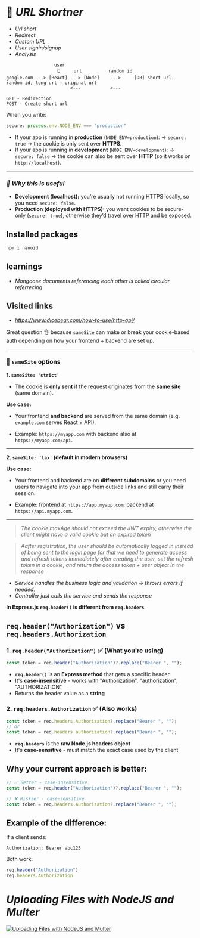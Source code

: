 <!-- npx nodemon index.js -->

# 🔗 ***URL Shortner***

- *Url short* 
- *Redirect* 
- *Custom URL*
- *User signin/signup*
- *Analysis*

```
                  user
                   👆     url          random id
google.com ---> [React] ---> [Node]    --->     [DB] short url - random id, long url - original url
                        <---           <---
```

```
GET - Redirection
POST - Create short url
```

When you write:

```js
secure: process.env.NODE_ENV === "production"
```

* If your app is running in **production** (`NODE_ENV=production`):
  → `secure: true` → the cookie is only sent over **HTTPS**.
* If your app is running in **development** (`NODE_ENV=development`):
  → `secure: false` → the cookie can also be sent over **HTTP** (so it works on `http://localhost`).

---

### ***🔑 Why this is useful***

* **Development (localhost):** you’re usually not running HTTPS locally, so you need `secure: false`.
* **Production (deployed with HTTPS):** you want cookies to be secure-only (`secure: true`), otherwise they’d travel over HTTP and be exposed.

## Installed packages

```bash
npm i nanoid
```

## learnings
- *Mongoose documents referencing each other is called circular referrecing*

## Visited links
- *https://www.dicebear.com/how-to-use/http-api/*

Great question 👌 because `sameSite` can make or break your cookie-based auth depending on how your frontend + backend are set up.

---

### 🔑 `sameSite` options

**1. `sameSite: 'strict'`**

* The cookie is **only sent** if the request originates from the **same site** (same domain).

**Use case:**

* Your frontend **and backend** are served from the same domain (e.g. `example.com` serves React + API).

* Example: `https://myapp.com` with backend also at `https://myapp.com/api`.

---

**2. `sameSite: 'lax'` (default in modern browsers)**

**Use case:**
* Your frontend and backend are on **different subdomains** or you need users to navigate into your app from outside links and still carry their session.

* Example: frontend at `https://app.myapp.com`, backend at `https://api.myapp.com`.
---

> *The cookie maxAge should not exceed the JWT expiry, otherwise the client might have a valid cookie but an expired token*

> *Aafter registration, the user should be automatically logged in instead of being sent to the login page for that we need to generate access and refresh tokens immediately after creating the user, set the refresh token in a cookie, and return the access token + user object in the response*

- *Service handles the business logic and validation → throws errors if needed.*
- *Controller just calls the service and sends the response*

**In Express.js `req.header()` is different from `req.headers`**

## `req.header("Authorization")` vs `req.headers.Authorization`

### 1. **`req.header("Authorization")`** ✅ (What you're using)
```javascript
const token = req.header("Authorization")?.replace("Bearer ", "");
```
- **`req.header()`** is an **Express method** that gets a specific header
- It's **case-insensitive** - works with "Authorization", "authorization", "AUTHORIZATION"
- Returns the header value as a **string**

### 2. **`req.headers.Authorization`** ✅ (Also works)
```javascript
const token = req.headers.Authorization?.replace("Bearer ", "");
// or
const token = req.headers.authorization?.replace("Bearer ", "");
```
- **`req.headers`** is the **raw Node.js headers object**
- It's **case-sensitive** - must match the exact case used by the client

## Why your current approach is better:

```javascript
// ✅ Better - case-insensitive
const token = req.header("Authorization")?.replace("Bearer ", "");

// ❌ Riskier - case-sensitive
const token = req.headers.Authorization?.replace("Bearer ", "");
```

## Example of the difference:

If a client sends:
```
Authorization: Bearer abc123
```

Both work:
```javascript
req.header("Authorization") 
req.headers.Authorization  
```

# ***Uploading Files with NodeJS and Multer***

[![Uploading Files with NodeJS and Multer](https://img.youtube.com/vi/WqJ0P8JnftI/0.jpg)](https://youtu.be/WqJ0P8JnftI?si=oQi968CSYWYpJOqC)
